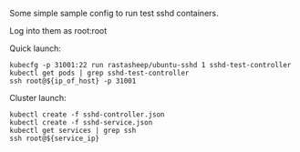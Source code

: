 Some simple sample config to run test sshd containers.

Log into them as root:root

Quick launch:

```shell
kubecfg -p 31001:22 run rastasheep/ubuntu-sshd 1 sshd-test-controller
kubectl get pods | grep sshd-test-controller
ssh root@${ip_of_host} -p 31001
```

Cluster launch:

```shell
kubectl create -f sshd-controller.json
kubectl create -f sshd-service.json
kubectl get services | grep ssh
ssh root@${service_ip}
```
